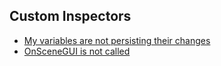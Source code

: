 ## Custom Inspectors

- [My variables are not persisting their changes](Serialisation/Persisting%20Changes.md)
- [OnSceneGUI is not called](SceneView/OnSceneGUI.md)